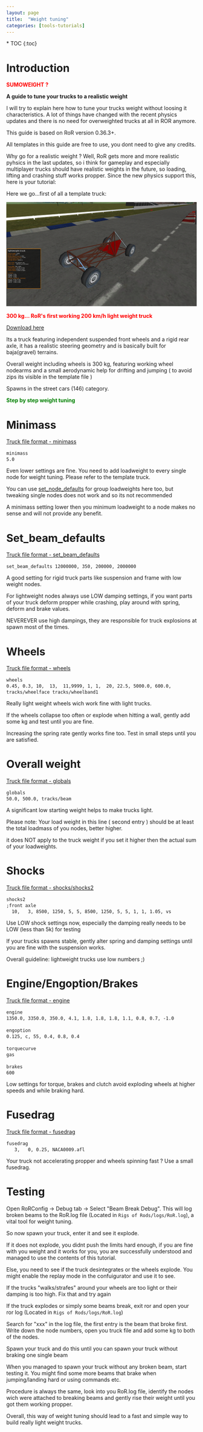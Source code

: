 ```yaml
---
layout: page
title:  "Weight tuning"
categories: [tools-tutorials]
---
```


<div class="toc" markdown="1">
  * TOC
  {:toc}
</div>

# Introduction

<b><font color="red">SUMOWEIGHT ?</font></b> 

**A guide to tune your trucks to a realistic weight**

I will try to explain here how to tune your trucks weight without loosing it characteristics.
A lot of things have changed with the recent physics updates and there is no need for overweighted trucks at all in ROR anymore.


This guide is based on RoR version 0.36.3+.


All templates in this guide are free to use, you dont need to give any credits.

Why go for a realistic weight ? Well, RoR gets more and more realistic pyhsics in the last updates, so i think for gameplay and especially multiplayer trucks should have realistic weights in the future, so loading, lifting and crashing stuff works propper.
Since the new physics support this, here is your tutorial:

Here we go...first of all a template truck:

![Lightweight-truck](/images/lightweight-truck.png)

<b><font color="red">300 kg... RoR's first working 200 km/h light weight truck</font></b> 

[Download here](/download/lightweight.truck)

Its a truck featuring independent suspended front wheels and a rigid rear axle, it has a realistic steering geometry and is basically built for baja(gravel) terrains.

Overall weight including wheels is 300 kg, featuring working wheel nodearms and a small aerodynamic help for drifting and jumping ( to avoid zips its visible in the template file )

Spawns in the street cars (146) category.


<b><font color="green">Step by step weight tuning</font></b>

# Minimass

[Truck file format - minimass](http://docs.rigsofrods.org/vehicle-creation/fileformat-truck/#minimass)

```
minimass
5.0
```

Even lower settings are fine. You need to add loadweight to every single node for weight tuning. Please refer to the template truck.

You can use [set_node_defaults](http://docs.rigsofrods.org/vehicle-creation/fileformat-truck/#set_node_defaults) for group loadweights here too, but tweaking single nodes does not work and so its not recommended

A minimass setting lower then you minimum loadweight to a node makes no sense and will not provide any benefit.

# Set_beam_defaults

[Truck file format - set_beam_defaults](http://docs.rigsofrods.org/vehicle-creation/fileformat-truck/#set_beam_defaults)

```
set_beam_defaults 12000000, 350, 200000, 2000000
```

A  good setting for rigid truck parts like suspension and frame with low weight nodes.

For lightweight nodes always use LOW damping settings, if you want parts of your truck deform propper while crashing, play around with spring, deform and brake values.

NEVEREVER use high dampings, they are responsible for truck explosions at spawn most of the times.

# Wheels

[Truck file format - wheels](http://docs.rigsofrods.org/vehicle-creation/fileformat-truck/#wheels)

```
wheels
0.45, 0.3, 10,  13,  11,9999, 1, 1,  20, 22.5, 5000.0, 600.0, tracks/wheelface tracks/wheelband1
```

Really light weight wheels wich work fine with light trucks. 

If the wheels collapse too often or explode when hitting a wall, gently add some kg and test until you are fine. 

Increasing the spring rate gently works fine too. Test in small steps until you are satisfied.

# Overall weight

[Truck file format - globals](http://docs.rigsofrods.org/vehicle-creation/fileformat-truck/#globals)

```
globals
50.0, 500.0, tracks/beam
```

A significant low starting weight helps to make trucks light.

Please note: Your load weight in this line ( second entry ) should be at least the total loadmass of you nodes, better higher. 

it does NOT apply to the truck weight if you set it higher then the actual sum of your loadweights.

# Shocks

[Truck file format - shocks/shocks2](http://docs.rigsofrods.org/vehicle-creation/fileformat-truck/#shocks)

```
shocks2
;front axle
  10,   3, 8500, 1250, 5, 5, 8500, 1250, 5, 5, 1, 1, 1.05, vs
```

Use LOW shock settings now, especially the damping really needs to be LOW (less than 5k) for testing


If your trucks spawns stable, gently alter spring and damping settings until you are fine with the suspension works.

Overall guideline: lightweight trucks use low numbers ;)

# Engine/Engoption/Brakes

[Truck file format - engine](http://docs.rigsofrods.org/vehicle-creation/fileformat-truck/#engine)

```
engine
1350.0, 3350.0, 350.0, 4.1, 1.8, 1.8, 1.8, 1.1, 0.8, 0.7, -1.0

engoption
0.125, c, 55, 0.4, 0.8, 0.4

torquecurve
gas

brakes
600
```

Low settings for torque, brakes and clutch avoid exploding wheels at higher speeds and while braking hard.

# Fusedrag

[Truck file format - fusedrag](http://docs.rigsofrods.org/vehicle-creation/fileformat-truck/#fusedrag)

```
fusedrag
   3,   0, 0.25, NACA0009.afl
```

Your truck not accelerating propper and wheels spinning fast ? Use a small fusedrag.

# Testing

Open RoRConfig -> Debug tab -> Select "Beam Break Debug". This will log broken beams to the RoR.log file (Located in `Rigs of Rods/logs/RoR.log`), a vital tool for weight tuning.

So now spawn your truck, enter it and see it explode.


If it does not explode, you didnt push the limits hard enough, if you are fine with you weight and it works for you, you are successfully understood and managed to use the contents of this tutorial.


Else, you need to see if the truck desintegrates or the wheels explode. You might enable the replay mode in the confuigurator and use it to see.


If the trucks "walks/strafes" around your wheels are too light or their damping is too high. Fix that and try again

If the truck explodes or simply some beams break, exit ror and open your ror log (Located in `Rigs of Rods/logs/RoR.log`)

Search for "xxx" in the log file, the first entry is the beam that broke first. Write down the node numbers, open you truck file and add some kg to both of the nodes.

Spawn your truck and do this until you can spawn your truck without braking one single beam

When you managed to spawn your truck without any broken beam, start testing it. You might find some more beams that brake when jumping/landing hard or using commands etc.

Procedure is always the same, look into you RoR.log file, identify the nodes wich were attached to breaking beams and gently rise their weight until you got them working propper.

Overall, this way of weight tuning should lead to a fast and simple way to build really light weight trucks.










